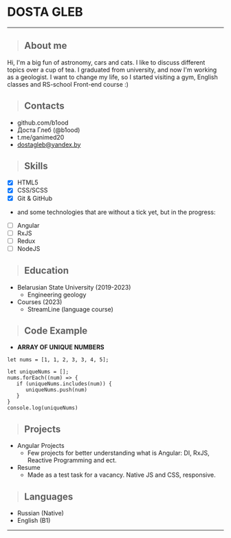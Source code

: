 # DOSTA GLEB

___

>## About me

Hi, I'm a big fun of astronomy, cars and cats. I like to discuss different topics over a cup of tea. 
I graduated from university, and now I'm working as a geologist. I want to change my life, so I started visiting a gym, English classes and RS-school Front-end course :) 

>## Contacts

- github.com/b1ood
- Доста Глеб (@b1ood)
- t.me/ganimed20
- dostagleb@yandex.by

>## Skills

- [x] HTML5 
- [x] CSS/SCSS
- [x] Git & GitHub
- and some technologies that are without a tick yet, but in the progress:
- [ ] Angular
- [ ] RxJS
- [ ] Redux
- [ ] NodeJS

>## Education

* Belarusian State University (2019-2023)
   - Engineering geology
* Courses (2023)
   - StreamLine (language course)

>## Code Example

- **ARRAY OF UNIQUE NUMBERS**

```
let nums = [1, 1, 2, 3, 3, 4, 5];

let uniqueNums = [];
nums.forEach((num) => {
   if (uniqueNums.includes(num)) {
      uniqueNums.push(num)
   }
}
console.log(uniqueNums)
```

>## Projects

* Angular Projects
  - Few projects for better understanding what is Angular: DI, RxJS, Reactive Programming and ect.
* Resume
  - Made as a test task for a vacancy. Native JS and CSS, responsive.
    
>## Languages

* Russian (Native)
* English (B1)

___
